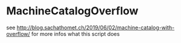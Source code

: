 # MachineCatalogOverflow

see http://blog.sachathomet.ch/2019/06/02/machine-catalog-with-overflow/ for more infos what this script does
